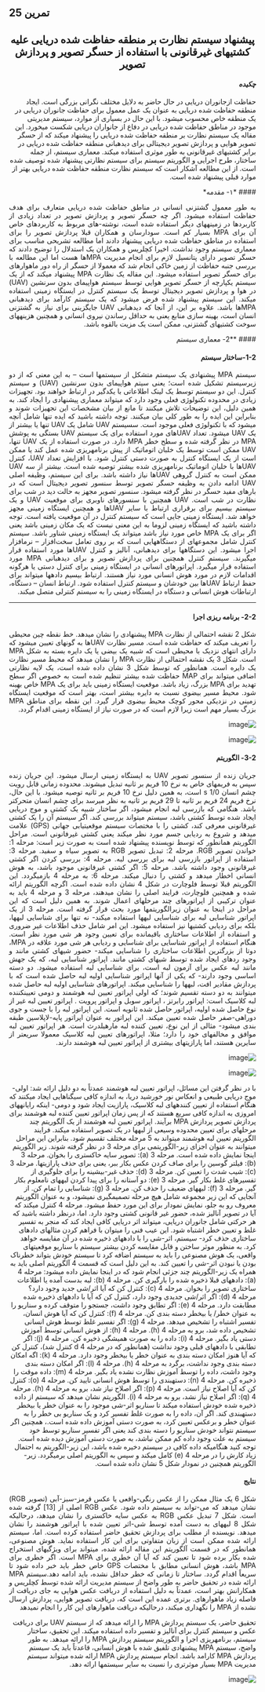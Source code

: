 ##  تمرین 25 
<center>

##  پیشنهاد سیستم نظارت بر منطقه حفاظت شده دریایی علیه کشتیهای غیرقانونی با استفاده از حسگر تصویر و پردازش تصویر
</center>
<div dir="rtl">



#### *چکیده*
<p style='text-align: justify;'>

حفاظت ازجانوران دریایی در حال حاضر به دلایل مختلف نگرانی بزرگی است. ایجاد منطقه حفاظت شده دریایی به عنوان یک عمل معمول برای حفاظت جانوران دریایی در یک منطقه خاص محسوب میشود. با این حال در بسیاری از موارد، سیستم مدیریتی موجود در مناطق حفاظت شده دریایی در دفاع از جانواران دریایی شکست میخورد. این مقاله یک سیستم نظارت بر منطقه حفاظت شده دریایی را پیشنهاد میکند که از حسگر تصویر هوایی و پردازش تصویر دیجیتالی برای دیدهبانی منطقه حفاظت شده دریایی در برابر کشتیهای غیرقانونی به طور موثری استفاده میکند. معماری سیستم، از جمله ساختار، طرح اجرایی و الگوریتم سیستم برای سیستم نظارتی پیشنهاد شده توصیف شده است. از این مطالعه آشکار است که سیستم نظارت منطقه حفاظت شده دریایی بهتر از موارد قبلی پیشنهاد شده است.
</p>
#### *۱- مقدمه*
<p style='text-align: justify;'>
به طور معمول گشتزنی انسانی در مناطق حفاظت شده دریایی متعارف برای هدف حفاظت استفاده میشود. اگر چه حسگر تصویر و پردازش تصویر در تعداد زیادی از کاربردها در زمینههای دیگر استفاده شده است، نوشته-های مربوط به کاربردهای خاص آن برای MPA بسیار کم است. سودارسان  و همکاران قبلا پردازش تصویر را برای استفاده در مناطق حفاظت شده دریایی پیشنهاد دادند اما مطالعه تشریحی مناسب برای معماری سیستم وجود نداشت. اخیرا کچلریس و همکاران یک استدلال را توضیح دادند که حسگر تصویر دارای پتانسیل لازم برای انجام مدیریت MPAها هست اما این مطالعه با بررسی جنبه حفاظت از زمین خاکی انجام شد که معمولا از حسگر از راه دور ماهوارهای برای حسگر تصویر استفاده میشود.
این مقاله یک نظارت MPA پیشنهاد میکند که از یک سیستم یکپارچه از حسگر تصویر هوایی توسط سیستم هواپیمای بدون سرنشین (UAV) در هوا و پردازش تصویر دیجیتال توسط یک سیستم کنترل در ایستگاه زمینی استفاده میکند. این سیستم پیشنهاد شده فرض میشود که یک سیستم کارآمد برای دیدهبانی MPAها باشد. علاوه بر این، از آنجا که دیدهبانی UAV جایگزینی برای نیاز به گشتزنی انسان است، بهینه سازی منابع یعنی به حداقل رساندن نیروی انسانی و همچنین هزینههای سوخت کشتیهای گشتزنی، ممکن است یک مزیت بالقوه باشد.
</p>
#### **2- معماری سیستم

#### 1-2-ساختار سیستم

<p style='text-align: justify;'>
سیستم MPA پیشنهادی یک سیستم متشکل از سیستمها است – به این معنی که از دو زیرسیستم تشکیل شده است؛ یعنی سیتم هواپیمای بدون سرنشین (UAV) و سیستم کنترل. این دو سیستم توسط یک لینک اطلاعاتی با یکدگیر در ارتباط خواهند بود. تجهیزات زیادی در محدوده تکنولوژی فعلی وجود دارد که میتواند معماری پیشنهادی را ایجاد کند. به همین دلیل، این توضیحات تلاش میکنند تا مانع از بیان مشخصات این تجهیزات شوند و بنابراین این ایده را به طور کلی بیان میکنند. توجه داشته باشید که ایده تنها شامل آنچه میشود که با تکنولوژی فعلی موجود است.
سسیستم UAV شامل یک UAV تنها یا بیشتر از یک UAV میشود. تعداد UAVهای مورد استفاده برای یک سیستم UAV بستگی به پوشش MPA در نظر گرفته شده و سطح خطر MPA دارد. در صورت استفاده از یک UAV تنها، UAV ممکن است توسط یک خلبان اتوماتیک از پیش برنامهریزی شده عمل کند یا ممکن است از یک ایستگاه کنترل به صورت دستی کنترل شود. با افزایش تعداد UAV، کنترل UAVها با خلبان اتوماتیک برنامهریزی شده بیشتر توصیه شده است. بیشتر از سه UAV ممکن است به کنترل گروهی UAVها نیاز داشته باشد.
برای این سیستم، وظیفه اصلی UAV ادامه دادن به وظیفه حسگر تصویر توسط سنسور تصویر دیجیتال است که در بارهای مفید حسگر در نظر گرفته میشود. سنسور تصویر مجهز به حالت دید در شب برای نظارت در شب است. UAV همچنین با سنسورهای ناوبری برای موقعیت UAV و یک سیستم بیسیم برای برقراری ارتباط با سایر UAVها و همچنین ایستگاه زمینی مجهز خواهد شد.
ایستگاه زمینی جایی است که سیستم کنترل در آن موقعیت یافته است. توجه داشته باشید که ایستگاه زمینی لزوما به این معنی نیست که یک مکان زمینی باشد یعنی اگر برای یک MPA خاص مورد نیاز باشد میتواند یک ایستگاه زمینی شناور باشد. سیستم کنترل شامل مجموعهای از دستگاههایی است که بر روی تعامل سخت‌افزار – نرمافزار اجرا میشود. این دستگاهها برای دیدهبانی، آنالیز و کنترل UAVها مورد استفاده قرار میگیرند. سیستم کنترل همچنین برای پردازش تصویر و برای دیدهبانی MPA مورد استفاده قرار میگیرد. اپراتورهای انسانی در ایستگاه زمینی برای کنترل دستی یا هرگونه اقدامات لازم در مورد هوش انسانی مورد نیاز هستند.
ارتباط بیسیم دادهها میتواند برای حفظ ارتباط UAVها بین خودشان و سیستم کنترل استفاده شود. ارتباط انسان – دستگاه، ارتباطات هوش انسانی و دستگاه در ایستگاه زمینی را به سیستم کنترلی متصل میکند.
</p>

 ---

 #### 2-2- برنامه ریزی اجرا

</p>
<p style='text-align: justify;'>
شکل 2 نقشه احتمالی از نظارت MPA پیشنهادی را نشان میدهد. خط نقطه چین محیطی را تعریف میکند که حفاظت شده است. مسیر نظارت UAVها به گونهای تعیین میشود که دارای انتهای نزدیک با محیطی است که شبیه یک بیضی یا یک دایره بسته به شکل MPA است. شکل 3 یک نقشه احتمالی از نظارت MPA را نشان میدهد که محیط مسیر نظارت یک دایره است. همانطور که توسط شکل 3 نشان داده شده است، یک لایه نظارتی اضافی میتواند برای MAP حفاظت شده بیشتر تنظیم شده است به خصوص اگر سطح تهدید برای MPA بزرگ، زیاد باشد.
موقعیت ایستگاه زمینی باید برای یک MPA خاص بهینه شود. محیط مسیر بیضوی نسبت به دایره بیشتر است، بهتر است که موقعیت ایستگاه زمینی در نزدیکی محور کوچک محیط بیضوی قرار گیرد. این نقطه برای مناطق MPA بزرگ بسیار مهم است زیرا لازم است که در صورت نیاز از ایستگاه زمینی اقدام گردد.
</p>


![image](https://user-images.githubusercontent.com/79846870/119516703-71761080-bd23-11eb-950e-56b053f4f667.png)


![image](https://user-images.githubusercontent.com/79846870/119516779-82268680-bd23-11eb-93ae-06ca3f4fb287.png)




 ####  3-2- الگوریتم

</p>
<p style='text-align: justify;'>
جریان زنده از سنسور تصویر UAV به ایستگاه زمینی ارسال میشود. این جریان زنده سپس به فریمهای خاص به نرخ 10 فریم بر ثانیه تبدیل میشوند. محدوده زمانی قابل رویت چشم انسان s 1/0 است، به همین دلیل نرخ 10 فریم بر ثانیه توصیه میشود. با این حال، نرخ فریم 24 فریم بر ثانیه تا 29 فریم بر ثانیه به نظر میرسد برای چشم انسان متحرکتر باشد.
هنگامی که بازرسی لبه انجام میشود، اگر ساختار شبیه یک کشتی و موج دریایی ایجاد شده توسط کشتی باشد،
 سیستم میتواند بررسی کند. اگر سیستم آن را یک کشتی غیرقانونی معرفی کند، کشتی را با مختصات سیستم موقعیتیابی جهانی (GPS) علامت میدهد و شروع به ردیابی جسم مورد نظر میکند یعنی کشتی غیرفانونی است. مراحل الگوریتم همانطور که توسط نویسنده پیشنهاد شده است به صورت زیر است:
مرحله 1: خواندن تصویر RGB.
مرحله 2: تبدیل تصویر RGB به تصویر سیاه و سفید.
مرحله 3: استفاده از اپراتور بازرسی لبه برای بررسی لبه.
مرحله 4: بررسی کردن اگر کشتی غیرقانونی وجود داشته باشد.
مرحله 5: اگر کشتی غیرفانونی موجود باشد، به هوش انسانی اخطار میدهد و کشتی را دنبال میکند.
مرحله 6: به مرحله 4 بازمیگردد.
این الگوریتم قبلا توسط فلوچارت در شکل 4 نشان داده شده است. اگرچه الگوریتم ارائه شده و همچنین فلوچارت، فرایند اصلی را نشان میدهند، مرحله 3 و مرحله 4 باید به عنوان ترکیبی از اپراتورهای چند مرحلهای اعمال شوند. به همین دلیل است که این مراحل در اینجا به عنوان زیرالگوریتمها مورد بحث قرار گرفته است.
مرحله 3 از یک اپراتور شناسایی لبه برای شناسایی لبهها استفاده میکند- نه تنها برای شناسایی لبهها، بلکه برای ردیابی کشتیها نیز استفاده میشود. این امر شامل حذف اطلاعات غیر ضروری و استفاده از اطلاعات ساختاری باقیمانده برای تعیین وجود هر شی مورد نظر است. هنگام استفاده از اپراتور شناسایی برای شناسایی و ردیابی هر شی مورد علاقه در MPA،  دوتا از بزرگترین اطلاعات ساختاری را شناسایی میکند- حضور شیهای کشتی مانند و وجود ردهای ایجاد شده توسط شیهای کشتی مانند.
اپراتور شناسایی لبه، که یک جهش مانند لبه عکس برای آزمون لبه است، برای شناسایی لبه استفاده میشود. دو دسته اساسی وجود دارند- که یکی از آنها اپراتور شناسایی اولیه لبه حاصل شده است که با پردازش مقادیر افت، لبهها را شناسایی میکند. اپراتورهای شناسایی اولیه لبه حاصل شده میتوانند به دو دسته تقسیم شوند؛ که اولی اپراتور تعیین لبه هوشمند و دومی تعیینکننده لبه کلاسیک است: اپراتور رابرتز ، اپراتور سوبل  و اپراتور پرویت . اپراتور تعیین لبه غیر از نوع حاصل شده اولیه، اپراتور حاصل شده ثانویه است. این اپراتور لبه را با جست و جوی دوراهی-صفر حاصل شده تعیین میکند. این اپراتور به عنوان اپراتور پایه-لاپلاسین  طبقه بندی میشود- مثالی از این نوع، تعیین کننده لبه مارهیلدرث  است. هر اپراتور تعیین لبه موافق و مخالفهای خود را دارد؛ مثلا، اپراتورهای تعیین لبه کلاسیک معمولا سریعتر از سایرین هستند، اما پارازیتهای بیشتری از اپراتور تعیین لبه هوشمند دارند.
 
 
  ![image](https://user-images.githubusercontent.com/79846870/119517237-eb0dfe80-bd23-11eb-9bc0-b3270b8cc428.png)
 
 
  ![image](https://user-images.githubusercontent.com/79846870/119517281-f52ffd00-bd23-11eb-9702-7a2b531bc44e.png)
 
 
 
  با در نظر گرفتن این مسائل، اپراتور تعیین لبه هوشمند عمدتاً به دو دلیل ارائه شد: اولی- موج دریایی طبیعی و انعکاس نور خورشید دریا، به اندازه کافی سیگناهایی ایجاد میکنند که هنگام استفاده از تعیین کنندههای لبه کلاسیک، پارازیت ایجاد شود و دومی- اینکه رایانههای امروزی به اندازه کافی سریع هستند که از پس زمان اپراتور تعیین کننده لبه هوشمند برای پردازش تصویر پردازش MPA برآیند.
اپراتور تعیین لبه هوشمند از یک آلگوریتم چند مرحلهای برای تعیین محدوده وسیعی از لبهها در یک تصویر استفاده میکند. فرایند الگوریتم تعیین لبه هوشمند میتواند به 5 مرحله مختلف تقسیم شود. بنابراین این مراحل میتوانند به عنوان اجزای زیر-الگوریتمی برای مرحله 3 در نظر گرفته شوند. زیر الگوریتم اینجا نمایش داده شده است.
مرحله 3 (a): تصویر سایه خاکستری را بخوان.
مرحله 3 (b): فیلتر گوسین  را برای صاف کردن عکس بکار ببر، یعنی برای حذف پارازیتها. 
مرحله 3 (c): شیب شدت را تعیین کن.
مرحله 3 (d): حذف غیر-بیشینه را برای جلوگیری از تفسیرهای غلط بکار گیر.
مرحله 3 (e): دو آستانه را برای پیدا کردن لبههای نامعلوم بکار گیر.
مرحله 3 (f): لبههای ضعیف را حذف کن.
مرحله 3 (g): شناسایی را تمام کن.
از آنجایی که این زیر مجموعه شامل هیچ مرحله تصمیمگیری نمیشود، و به عنوان الگوریتم معروف رو به جلو، نمایش نمودار برای این مورد حفظ میشود.
مرحله 4 کنترل میکند که آیا در تصویر آنالیز شده، حضور غیر قانونی کشتی وجود دارد. اما، درنظر داشته باشید که هر حرکتی شامل جانوران دریایی، میتواند اثر دریایی کافی ایجاد کند که منجر به تفسیر غلط و تعیین خطر اشتباه شود. این عیب فنی را میتوان با فراهم کردن مثالهای دادهای ساختاری حذف کرد- سیستم، اثر-شی را با دادههای ذخیره شده در آن مقایسه خواهد کرد. به منظور موثر ساختن و قابل مقایسه کردن بیشتر سیستم با سناریو موقعیتهای واقعی، یک هوش مصنوعی را باید به سیستم اضافه کرد تا سیستم خودش بتواند خطرناک بودن یا نبودن اثر-شی را تعیین کند. به این دلیل است که قسمت 4 آلگوریتم اصلی باید به همراه یک زیر-الگوریتم چند جزئی انجام شود که در اینجا نمایش داده میشود:
مرحله 4 (a): دادههای قبلا ذخیره شده را بارگیری کن.
مرحله 4 (b): لبه بدست آمده یا اطلاعات ساختاری تصویر را بخوان.
مرحله 4 (c): کنترل کن که آیا اثر/شی جدید وجود دارد؟
مرحله 4 (d):  اگر اثر/شی جدیدی وجود دارد، کنترل کن که آیا با دادههای ذخیره شده مطابقت دارد.
مرحله 4 (e): اگر تطابق وجود داشت، جستجو را متوقف کرده و سناریو را به عنوان خطر/ یا بیخطر دسته بندی کن.
مرحله 4 (f): کنترل کن که آیا هوش انسان، تفسیر اشتباه را تشخیص میدهد.
مرحله 4 (g): اگر تفسیر غلط توسط هوش انسانی تشخیص داده شد، برو به مرحله 4 (h).
مرحله 4 (h): از هوش انسانی توسط آموزش دستی یاد بگیر.
مرحله 4 (i): داده را به صورت همیشگی ذخیره کن.
مرحله 4 (j): اگر تطابقی با دادههای قبلی وجود نداشت (همانطور که در مرحله 4 d کنترل شد)، کنترل کن که آیا هنوز امکان دسته بندی به عنوان خطر یا بیخطر وجود دارد.
مرحله 4 (k): اگه امکان دسته بندی وجود نداشت، برگرد به مرحله 4 (h).
مرحله 4 (l):  اگر امکان دسته بندی وجود داشت، داده را توسط آموزش نظارت نشده یاد بگیر.
مرحله 4 (m): داده موقت را ذخیره کن.
مرحله 4 (n): دستهبندی را توسط هوش انسانی تایید کن.
مرحله 4 (o): کنترل کن که آیا اصلاح نیاز است.
مرحله 4 (p): اگر اصلاح نیاز شد، برو به مرحله 4 (h).
مرحله 4 (q): اگر اصلاح نیاز نشد، برو به مرحله 4 (i).
الگوریتم نشان میدهد که سیستم از داده ذخیره شده خودش استفاده میکند تا سناریو اثر-شی موجود را به عنوان خطر یا بیخطر دستهبندی کند. اگر آن، داده را به صورت غلط تفسیر کرد و یک سناریو بی خطر را به عنوان خطر و برعکس تعیین کرد، به صورت دستی آموزش داده شده است.، همچنین اگر سیستم نتواند خودش سناریو را دسته بندی کند یعنی اگر تفسیر سناریو توسط خود سیستم به علت وجود داده کم ممکن نباشد، به صورت دستی آموزش دیده شده است. توجه کنید هنگامیکه داده کافی در سیستم دخیره شده باشد، این زیر-الگوریتم به احتمال زیاد کارش را در مرحله 4 (e) کامل میکند و سپس به الگوریتم اصلی برمیگردد. زیر-الگوریتم همچنین در نمودار شکل 5 نشان داده شده است.

</p>


 #### نتایج

</p>
<p style='text-align: justify;'>
شکل 6 یک مثال ممکن را از عکس رنگی-واقعی یا عکس قرمز-سبز-آبی (تصویر RGB) نشان میدهد که می-تواند به سیستم داده شود. عکس RGB اصلی از [13] گرفته شده است.
شکل 7 تبدیل عکس RGB به عکس سایه خاکستری را نشان میدهد، درحالیکه شکل 8 لبههای به دست آمده توسط شی-اثر تعیین شده با اپراتور هوشمند را نشان میدهد. نویسنده از مطلب  برای پردازش تحقیق حاضر استفاده کرده است. اما، سیستم ارائه شده ممکن است از زبان متفاوتی برای این کار استفاده نماید.
هوش مصنوعی،  همانطور که در قسمت آلگوریتم این مقاله ارائه شده، میتواند برای ویژگیهای استخراج شده بکار برده شود تا تعیین کند که آیا آن خطری برای MPA است. اگر خطری برای MPA باشد، هوش انسانی مطابق با مختصات GPS خاص خطر باید خبر داده شود تا سریعاً اقدام گردد. ساختار تا زمانی که خطر حداقل نشده، باید ادامه دهد.سیستم MPA ارائه شده در تحقیق حاضر به طور واضح از سیستم مدیریت ارائه شده توسط کچلریس و همکارانش بهتر است، عمدتاً به دلیل استفاده از دریافت عکس هوایی به جای دریافت از فاصله زیاد ماهوارهای. برتری عمده این است که، دریافت تصویر هوایی، پردازش ارسال نشده از MPA را نگهداری میکند، درحالیکه دریافت ماهوارهای این کار را انجام نمیدهد

تحقیق حاضر، یک سیستم پردازش MPA را ارائه میدهد که از سیستم UAV برای دریافت عکس و سیستم کنترل برای آنالیز و تفسیر داده استفاده میکند. این تحقیق، ساختار سیستم، برنامهریزی اجرا و الگوریتم سیستم پردازش MPA را ارائه میدهد. به طور واضح، سیستم MPA پیشنهادی تلفیق شده با هوش انسانی، قاعدتاً باید یک سیستم پردازش MPA کارامد باشد. انجام سیستم پردازش MPA ارائه شده میتواند سیستم مدیریت MPA بسیار موثرتری را نسبت به سایر سیستمها ارائه دهد.

  
  
  
![image](https://user-images.githubusercontent.com/79846870/119517698-5061ef80-bd24-11eb-88a7-62b810b91bd1.png)


